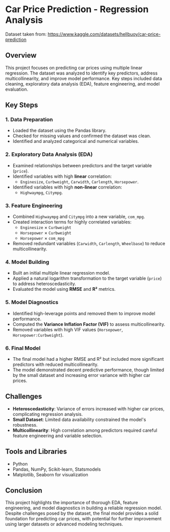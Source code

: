 # Car Price Prediction - Regression Analysis

Dataset taken from: https://www.kaggle.com/datasets/hellbuoy/car-price-prediction

## Overview
This project focuses on predicting car prices using multiple linear regression. The dataset was analyzed to identify key predictors, address multicollinearity, and improve model performance. Key steps included data cleaning, exploratory data analysis (EDA), feature engineering, and model evaluation.

## Key Steps

### 1. **Data Preparation**
   - Loaded the dataset using the Pandas library.
   - Checked for missing values and confirmed the dataset was clean.
   - Identified and analyzed categorical and numerical variables.

### 2. **Exploratory Data Analysis (EDA)**
   - Examined relationships between predictors and the target variable (`price`).
   - Identified variables with high **linear** correlation:
     - `Enginesize`, `Curbweight`, `Carwidth`, `Carlength`, `Horsepower`.
   - Identified variables with high **non-linear** correlation:
     - `Highwaympg`, `Citympg`.

### 3. **Feature Engineering**
   - Combined `Highwaympg` and `Citympg` into a new variable, `com_mpg`.
   - Created interaction terms for highly correlated variables:
     - `Enginesize` × `Curbweight`
     - `Horsepower` × `Curbweight`
     - `Horsepower` × `com_mpg`
   - Removed redundant variables (`Carwidth`, `Carlength`, `Wheelbase`) to reduce multicollinearity.

### 4. **Model Building**
   - Built an initial multiple linear regression model.
   - Applied a natural logarithm transformation to the target variable (`price`) to address heteroscedasticity.
   - Evaluated the model using **RMSE** and **R²** metrics.

### 5. **Model Diagnostics**
   - Identified high-leverage points and removed them to improve model performance.
   - Computed the **Variance Inflation Factor (VIF)** to assess multicollinearity.
   - Removed variables with high VIF values (`Horsepower`, `Horsepower:Curbweight`).

### 6. **Final Model**
   - The final model had a higher RMSE and R² but included more significant predictors with reduced multicollinearity.
   - The model demonstrated decent predictive performance, though limited by the small dataset and increasing error variance with higher car prices.

## Challenges
   - **Heteroscedasticity**: Variance of errors increased with higher car prices, complicating regression analysis.
   - **Small Dataset**: Limited data availability constrained the model's robustness.
   - **Multicollinearity**: High correlation among predictors required careful feature engineering and variable selection.

## Tools and Libraries
   - Python
   - Pandas, NumPy, Scikit-learn, Statsmodels
   - Matplotlib, Seaborn for visualization

## Conclusion
This project highlights the importance of thorough EDA, feature engineering, and model diagnostics in building a reliable regression model. Despite challenges posed by the dataset, the final model provides a solid foundation for predicting car prices, with potential for further improvement using larger datasets or advanced modeling techniques.
